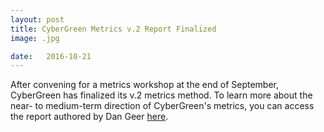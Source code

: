 ```yaml
---
layout: post
title: CyberGreen Metrics v.2 Report Finalized 
image: .jpg

date:   2016-10-21
---
```


After convening for a metrics workshop at the end of September, CyberGreen has finalized its v.2 metrics method. To learn more about the near- to medium-term direction of CyberGreen's metrics, you can access the report authored by Dan Geer <a href="{{site.media}}CyberGreen Metrics v.2.pdf"> here</a>. 
